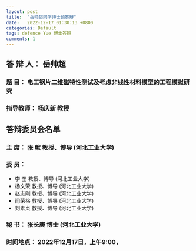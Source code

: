 ```yaml
---
layout: post
title:  "岳帅超同学博士预答辩"
date:   2022-12-17 01:30:13 +0800
categories: Default
tags: defence Yue 博士答辩
comments: 1
---
```


## 答 辩 人：  岳帅超
### 题    目：  电工钢片二维磁特性测试及考虑非线性材料模型的工程模拟研究
### 指导教师：  杨庆新 教授
          
## 答辩委员会名单
### 主    席：  张  献    教授、博导  (河北工业大学)
### 委    员：  
*  李  奎    教授、博导  (河北工业大学)
* 杨文荣    教授、博导  (河北工业大学)
* 赵志刚    教授、博导  (河北工业大学)
*  闫荣格    教授、博导  (河北工业大学)
 * 刘素贞    教授、博导  (河北工业大学)
            
### 秘    书：  张长庚   博士        (河北工业大学)
### 时间地点： 2022年12月17日，上午9:00，


[jekyll-docs]: https://jekyllrb.com/docs/home
[jekyll-gh]:   https://github.com/jekyll/jekyll
[jekyll-talk]: https://talk.jekyllrb.com/
